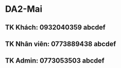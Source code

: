 # DA2-Mai
## TK Khách: 0932040359 abcdef
## TK Nhân viên: 0773889438 abcdef
## TK Admin: 0773053503 abcdef
